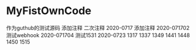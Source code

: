 # MyFistOwnCode
作为guthub的测试源码
添加注释
二次注释
2020-0717 添加注释
2020-071702 测试webhook
2020-071704 测试1531
2020-0723
1317
1337
1349 
1441
1448
1450
1515